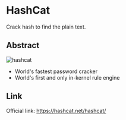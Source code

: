 # HashCat

Crack hash to find the plain text.

## Abstract

![hashcat](https://hashcat.net/hashcat/hashcat.png)

- World's fastest password cracker
- World's first and only in-kernel rule engine

## Link

Official link: https://hashcat.net/hashcat/